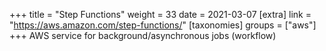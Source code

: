 +++
title = "Step Functions"
weight = 33
date = 2021-03-07
[extra]
link = "https://aws.amazon.com/step-functions/"
[taxonomies]
groups = ["aws"]
+++
AWS service for background/asynchronous jobs (workflow)

